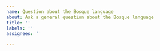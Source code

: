 ```yaml
---
name: Question about the Bosque language
about: Ask a general question about the Bosque language
title: ''
labels: ''
assignees: ''

---
```



